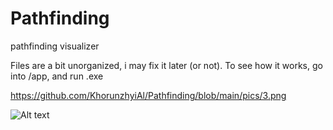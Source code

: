 # Pathfinding
pathfinding visualizer

Files are a bit unorganized, i may fix it later (or not).
To see how it works, go into /app, and run .exe


https://github.com/KhorunzhyiAl/Pathfinding/blob/main/pics/3.png


![Alt text](blob/main/pics/3.png?raw=true "Title")
